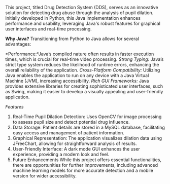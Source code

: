 This project, titled Drug Detection System (DDS), serves as an innovative solution for detecting drug abuse through the analysis of pupil dilation. Initially developed in Python, this Java implementation enhances performance and usability, leveraging Java's robust features for graphical user interfaces and real-time processing.

**Why Java?**
Transitioning from Python to Java allows for several advantages:

*Performance:*Java’s compiled nature often results in faster execution times, which is crucial for real-time video processing.
*Strong Typing:* Java’s strict type system reduces the likelihood of runtime errors, enhancing the overall reliability of the application.
*Cross-Platform Compatibility:* Utilizing Java enables the application to run on any device with a Java Virtual Machine (JVM), increasing accessibility.
*Rich GUI Frameworks:* Java provides extensive libraries for creating sophisticated user interfaces, such as Swing, making it easier to develop a visually appealing and user-friendly application.

*Features*
1. Real-Time Pupil Dilation Detection: Uses OpenCV for image processing to assess pupil size and detect potential drug influence.
2. Data Storage: Patient details are stored in a MySQL database, facilitating easy access and management of patient information.
3. Graphical Representation: The application visualizes dilation data using JFreeChart, allowing for straightforward analysis of results.
4. User-Friendly Interface: A dark mode GUI enhances the user experience, providing a modern look and feel.
5. Future Enhancements
While this project offers essential functionalities, there are opportunities for further improvements, including advanced machine learning models for more accurate detection and a mobile version for wider accessibility.

